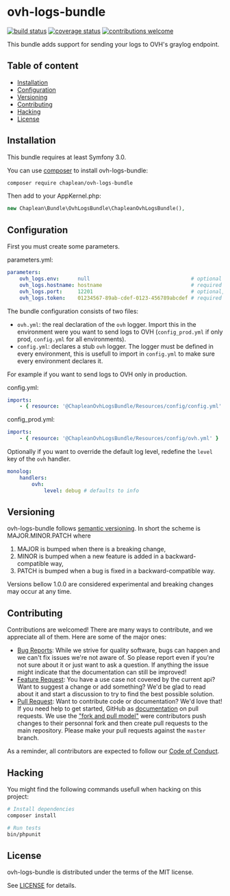 # ovh-logs-bundle

[![build status](https://travis-ci.org/chaplean/ovh-logs-bundle.svg?branch=master)](https://travis-ci.org/chaplean/ovh-logs-bundle)
[![coverage status](https://coveralls.io/repos/github/chaplean/ovh-logs-bundle/badge.svg?branch=master)](https://coveralls.io/github/chaplean/ovh-logs-bundle?branch=master)
[![contributions welcome](https://img.shields.io/badge/contributions-welcome-brightgreen.svg?style=flat)](https://github.com/chaplean/ovh-logs-bundle/issues)

This bundle adds support for sending your logs to OVH's graylog endpoint.

## Table of content

* [Installation](#Installation)
* [Configuration](#Configuration)
* [Versioning](#Versioning)
* [Contributing](#Contributing)
* [Hacking](#Hacking)
* [License](#License)

## Installation

This bundle requires at least Symfony 3.0.

You can use [composer](https://getcomposer.org) to install ovh-logs-bundle:
```bash
composer require chaplean/ovh-logs-bundle
```

Then add to your AppKernel.php:

```php
new Chaplean\Bundle\OvhLogsBundle\ChapleanOvhLogsBundle(),
```

## Configuration

First you must create some parameters.

parameters.yml:
```yaml
parameters:
    ovh_logs.env:      null                                 # optional
    ovh_logs.hostname: hostname                             # required
    ovh_logs.port:     12201                                # optional, defaults to 12201
    ovh_logs.token:    01234567-89ab-cdef-0123-456789abcdef # required
```

The bundle configuration consists of two files:
  * `ovh.yml`: the real declaration of the `ovh` logger. Import this in the environment were you want to send logs to OVH (`config_prod.yml` if only prod, `config.yml` for all environments).
  * `config.yml`: declares a stub `ovh` logger. The logger must be defined in every environment, this is usefull to import in `config.yml` to make sure every environment declares it.

For example if you want to send logs to OVH only in production.

config.yml:
```yaml
imports:
    - { resource: '@ChapleanOvhLogsBundle/Resources/config/config.yml' }
```

config_prod.yml:
```yaml
imports:
    - { resource: '@ChapleanOvhLogsBundle/Resources/config/ovh.yml' }
```

Optionally if you want to override the default log level, redefine the `level` key of the `ovh` handler.

```yaml
monolog:
    handlers:
        ovh:
            level: debug # defaults to info
```

## Versioning

ovh-logs-bundle follows [semantic versioning](https://semver.org/). In short the scheme is MAJOR.MINOR.PATCH where
1. MAJOR is bumped when there is a breaking change,
2. MINOR is bumped when a new feature is added in a backward-compatible way,
3. PATCH is bumped when a bug is fixed in a backward-compatible way.

Versions bellow 1.0.0 are considered experimental and breaking changes may occur at any time.

## Contributing

Contributions are welcomed! There are many ways to contribute, and we appreciate all of them. Here are some of the major ones:

* [Bug Reports](https://github.com/chaplean/ovh-logs-bundle/issues): While we strive for quality software, bugs can happen and we can't fix issues we're not aware of. So please report even if you're not sure about it or just want to ask a question. If anything the issue might indicate that the documentation can still be improved!
* [Feature Request](https://github.com/chaplean/ovh-logs-bundle/issues): You have a use case not covered by the current api? Want to suggest a change or add something? We'd be glad to read about it and start a discussion to try to find the best possible solution.
* [Pull Request](https://github.com/chaplean/ovh-logs-bundle/pulls): Want to contribute code or documentation? We'd love that! If you need help to get started, GitHub as [documentation](https://help.github.com/articles/about-pull-requests/) on pull requests. We use the ["fork and pull model"](https://help.github.com/articles/about-collaborative-development-models/) were contributors push changes to their personnal fork and then create pull requests to the main repository. Please make your pull requests against the `master` branch.

As a reminder, all contributors are expected to follow our [Code of Conduct](CODE_OF_CONDUCT.md).

## Hacking

You might find the following commands usefull when hacking on this project:

```bash
# Install dependencies
composer install

# Run tests
bin/phpunit
```

## License

ovh-logs-bundle is distributed under the terms of the MIT license.

See [LICENSE](LICENSE.md) for details.
